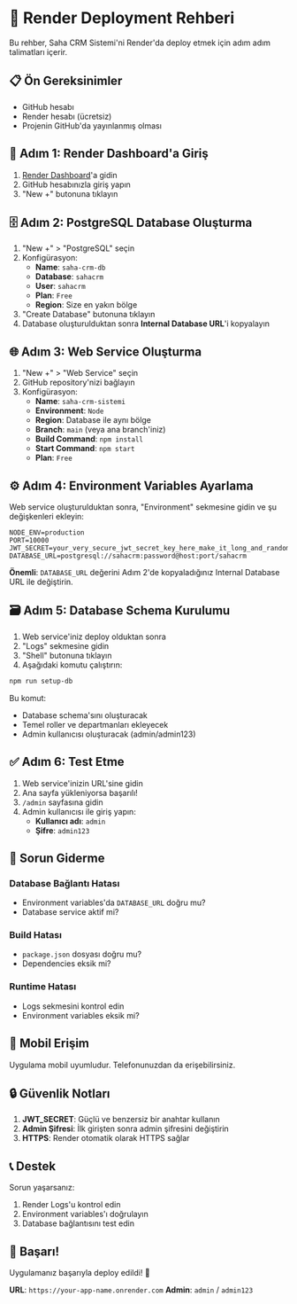 # 🚀 Render Deployment Rehberi

Bu rehber, Saha CRM Sistemi'ni Render'da deploy etmek için adım adım talimatları içerir.

## 📋 Ön Gereksinimler

- GitHub hesabı
- Render hesabı (ücretsiz)
- Projenin GitHub'da yayınlanmış olması

## 🔧 Adım 1: Render Dashboard'a Giriş

1. [Render Dashboard](https://dashboard.render.com)'a gidin
2. GitHub hesabınızla giriş yapın
3. "New +" butonuna tıklayın

## 🗄️ Adım 2: PostgreSQL Database Oluşturma

1. "New +" > "PostgreSQL" seçin
2. Konfigürasyon:
   - **Name**: `saha-crm-db`
   - **Database**: `sahacrm`
   - **User**: `sahacrm`
   - **Plan**: `Free`
   - **Region**: Size en yakın bölge
3. "Create Database" butonuna tıklayın
4. Database oluşturulduktan sonra **Internal Database URL**'i kopyalayın

## 🌐 Adım 3: Web Service Oluşturma

1. "New +" > "Web Service" seçin
2. GitHub repository'nizi bağlayın
3. Konfigürasyon:
   - **Name**: `saha-crm-sistemi`
   - **Environment**: `Node`
   - **Region**: Database ile aynı bölge
   - **Branch**: `main` (veya ana branch'iniz)
   - **Build Command**: `npm install`
   - **Start Command**: `npm start`
   - **Plan**: `Free`

## ⚙️ Adım 4: Environment Variables Ayarlama

Web service oluşturulduktan sonra, "Environment" sekmesine gidin ve şu değişkenleri ekleyin:

```
NODE_ENV=production
PORT=10000
JWT_SECRET=your_very_secure_jwt_secret_key_here_make_it_long_and_random
DATABASE_URL=postgresql://sahacrm:password@host:port/sahacrm
```

**Önemli**: `DATABASE_URL` değerini Adım 2'de kopyaladığınız Internal Database URL ile değiştirin.

## 🗃️ Adım 5: Database Schema Kurulumu

1. Web service'iniz deploy olduktan sonra
2. "Logs" sekmesine gidin
3. "Shell" butonuna tıklayın
4. Aşağıdaki komutu çalıştırın:

```bash
npm run setup-db
```

Bu komut:
- Database schema'sını oluşturacak
- Temel roller ve departmanları ekleyecek
- Admin kullanıcısı oluşturacak (admin/admin123)

## ✅ Adım 6: Test Etme

1. Web service'inizin URL'sine gidin
2. Ana sayfa yükleniyorsa başarılı!
3. `/admin` sayfasına gidin
4. Admin kullanıcısı ile giriş yapın:
   - **Kullanıcı adı**: `admin`
   - **Şifre**: `admin123`

## 🔧 Sorun Giderme

### Database Bağlantı Hatası
- Environment variables'da `DATABASE_URL` doğru mu?
- Database service aktif mi?

### Build Hatası
- `package.json` dosyası doğru mu?
- Dependencies eksik mi?

### Runtime Hatası
- Logs sekmesini kontrol edin
- Environment variables eksik mi?

## 📱 Mobil Erişim

Uygulama mobil uyumludur. Telefonunuzdan da erişebilirsiniz.

## 🔒 Güvenlik Notları

1. **JWT_SECRET**: Güçlü ve benzersiz bir anahtar kullanın
2. **Admin Şifresi**: İlk girişten sonra admin şifresini değiştirin
3. **HTTPS**: Render otomatik olarak HTTPS sağlar

## 📞 Destek

Sorun yaşarsanız:
1. Render Logs'u kontrol edin
2. Environment variables'ı doğrulayın
3. Database bağlantısını test edin

## 🎉 Başarı!

Uygulamanız başarıyla deploy edildi! 🚀

**URL**: `https://your-app-name.onrender.com`
**Admin**: `admin` / `admin123`
